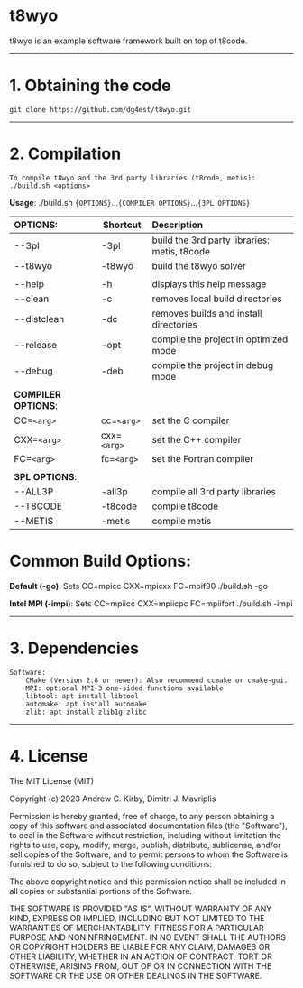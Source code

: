 t8wyo
=========
t8wyo is an example software framework built on top of t8code.

---
# 1. Obtaining the code
    git clone https://github.com/dg4est/t8wyo.git

---
# 2. Compilation
    To compile t8wyo and the 3rd party libraries (t8code, metis):
    ./build.sh <options>

**Usage**: ./build.sh `{OPTIONS}`...`{COMPILER OPTIONS}`...`{3PL OPTIONS}`

| OPTIONS:             | Shortcut    | Description                                         |
|:---------------------|-------------|:----------------------------------------------------|
| --3pl                | -3pl        | build the 3rd party libraries: metis, t8code        |
| --t8wyo              | -t8wyo      | build the t8wyo solver                              |
|                      |             |                                                     |
| --help               | -h          | displays this help message                          |
| --clean              | -c          | removes local build directories                     |
| --distclean          | -dc         | removes builds and install directories              |
| --release            | -opt        | compile the project in optimized mode               |
| --debug              | -deb        | compile the project in debug mode                   |
|                      |             |                                                     |
| **COMPILER OPTIONS**:|             |                                                     |
| CC=`<arg>`           | cc=`<arg>`  | set the C compiler                                  |
| CXX=`<arg>`          | cxx=`<arg>` | set the C++ compiler                                |
| FC=`<arg>`           | fc=`<arg>`  | set the Fortran compiler                            |
|                      |             |                                                     |
| **3PL OPTIONS**:     |             |                                                     |
| --ALL3P              | -all3p      | compile all 3rd party libraries                     |
| --T8CODE             | -t8code     | compile t8code                                      |
| --METIS              | -metis      | compile metis                                       |

# Common Build Options:
**Default (-go)**: Sets CC=mpicc CXX=mpicxx FC=mpif90
    ./build.sh -go

**Intel MPI (-impi)**: Sets CC=mpiicc CXX=mpiicpc FC=mpiifort
    ./build.sh -impi

---
# 3. Dependencies
    Software:
        CMake (Version 2.8 or newer): Also recommend ccmake or cmake-gui.
        MPI: optional MPI-3 one-sided functions available
        libtool: apt install libtool
        automake: apt install automake
        zlib: apt install zlib1g zlibc

---
# 4. License

The MIT License (MIT)

Copyright (c) 2023 Andrew C. Kirby, Dimitri J. Mavriplis

Permission is hereby granted, free of charge, to any person obtaining a copy
of this software and associated documentation files (the "Software"), to deal
in the Software without restriction, including without limitation the rights
to use, copy, modify, merge, publish, distribute, sublicense, and/or sell
copies of the Software, and to permit persons to whom the Software is
furnished to do so, subject to the following conditions:

The above copyright notice and this permission notice shall be included in all
copies or substantial portions of the Software.

THE SOFTWARE IS PROVIDED "AS IS", WITHOUT WARRANTY OF ANY KIND, EXPRESS OR
IMPLIED, INCLUDING BUT NOT LIMITED TO THE WARRANTIES OF MERCHANTABILITY,
FITNESS FOR A PARTICULAR PURPOSE AND NONINFRINGEMENT. IN NO EVENT SHALL THE
AUTHORS OR COPYRIGHT HOLDERS BE LIABLE FOR ANY CLAIM, DAMAGES OR OTHER
LIABILITY, WHETHER IN AN ACTION OF CONTRACT, TORT OR OTHERWISE, ARISING FROM,
OUT OF OR IN CONNECTION WITH THE SOFTWARE OR THE USE OR OTHER DEALINGS IN THE
SOFTWARE.

